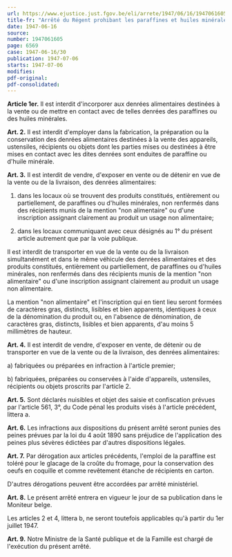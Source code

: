 ```yaml
---
url: https://www.ejustice.just.fgov.be/eli/arrete/1947/06/16/1947061605/justel
title-fr: "Arrêté du Régent prohibant les paraffines et huiles minérales dans les denrées alimentaires."
date: 1947-06-16
source:
number: 1947061605
page: 6569
case: 1947-06-16/30
publication: 1947-07-06
starts: 1947-07-06
modifies:
pdf-original:
pdf-consolidated:
---
```


**Article 1er.** Il est interdit d'incorporer aux denrées alimentaires destinées à la vente ou de mettre en contact avec de telles denrées des paraffines ou des huiles minérales.

**Art. 2.** Il est interdit d'employer dans la fabrication, la préparation ou la conservation des denrées alimentaires destinées à la vente des appareils, ustensiles, récipients ou objets dont les parties mises ou destinées à être mises en contact avec les dites denrées sont enduites de paraffine ou d'huile minérale.

**Art. 3.** Il est interdit de vendre, d'exposer en vente ou de détenir en vue de la vente ou de la livraison, des denrées alimentaires:

1. dans les locaux où se trouvent des produits constitués, entièrement ou partiellement, de paraffines ou d'huiles minérales, non renfermés dans des récipients munis de la mention "non alimentaire" ou d'une inscription assignant clairement au produit un usage non alimentaire;

2. dans les locaux communiquant avec ceux désignés au 1° du présent article autrement que par la voie publique.

Il est interdit de transporter en vue de la vente ou de la livraison simultanément et dans le même véhicule des denrées alimentaires et des produits constitués, entièrement ou partiellement, de paraffines ou d'huiles minérales, non renfermés dans des récipients munis de la mention "non alimentaire" ou d'une inscription assignant clairement au produit un usage non alimentaire.

La mention "non alimentaire" et l'inscription qui en tient lieu seront formées de caractères gras, distincts, lisibles et bien apparents, identiques à ceux de la dénomination du produit ou, en l'absence de dénomination, de caractères gras, distincts, lisibles et bien apparents, d'au moins 5 millimètres de hauteur.

**Art. 4.** Il est interdit de vendre, d'exposer en vente, de détenir ou de transporter en vue de la vente ou de la livraison, des denrées alimentaires:

   a) fabriquées ou préparées en infraction à l'article premier;

   b) fabriquées, préparées ou conservées à l'aide d'appareils, ustensiles, récipients ou objets proscrits par l'article 2.

**Art. 5.** Sont déclarés nuisibles et objet des saisie et confiscation prévues par l'article 561, 3°, du Code pénal les produits visés à l'article précédent, littera a.

**Art. 6.** Les infractions aux dispositions du présent arrêté seront punies des peines prévues par la loi du 4 août 1890 sans préjudice de l'application des peines plus sévères édictées par d'autres dispositions légales.

**Art. 7.** Par dérogation aux articles précédents, l'emploi de la paraffine est toléré pour le glacage de la croûte du fromage, pour la conservation des oeufs en coquille et comme revêtement étanche de récipients en carton.

D'autres dérogations peuvent être accordées par arrêté ministériel.

**Art. 8.** Le présent arrêté entrera en vigueur le jour de sa publication dans le Moniteur belge.

Les articles 2 et 4, littera b, ne seront toutefois applicables qu'à partir du 1er juillet 1947.

**Art. 9.** Notre Ministre de la Santé publique et de la Famille est chargé de l'exécution du présent arrêté.
